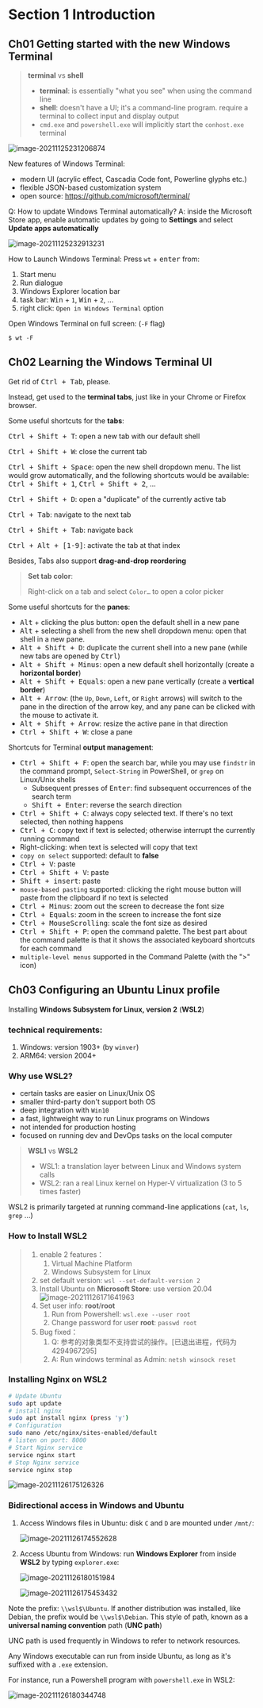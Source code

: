 # Section 1 Introduction

## Ch01 Getting started with the new Windows Terminal

> **terminal** vs **shell**
>
> - **terminal**: is essentially "what you see" when using the command line
> - **shell**: doesn't have a UI; it's a command-line program. require a terminal to collect input and display output
> - `cmd.exe` and `powershell.exe` will implicitly start the `conhost.exe` terminal

![image-20211125231206874](./imgs\s1\s1c1-1.png)



New features of Windows Terminal:

- modern UI (acrylic effect, Cascadia Code font, Powerline glyphs etc.)
- flexible JSON-based customization system
- open source: https://github.com/microsoft/terminal/



Q: How to update Windows Terminal automatically?
A: inside the Microsoft Store app, enable automatic updates by going to **Settings** and select **Update apps automatically**

![image-20211125232913231](./imgs/s1/s1c1-2.png)





How to Launch Windows Terminal: Press `wt` + <kbd>enter</kbd> from:

1. Start menu
2. Run dialogue
3. Windows Explorer location bar
4. task bar: <kbd>Win</kbd> + `1`, <kbd>Win</kbd> + `2`, ...
5. right click: `Open in Windows Terminal` option



Open Windows Terminal on full screen: (`-F` flag)

```shell
$ wt -F
```





## Ch02 Learning the Windows Terminal UI

Get rid of <kbd>Ctrl + Tab</kbd>, please. 

Instead, get used to the **terminal tabs**, just like in your Chrome or Firefox browser.



Some useful shortcuts for the **tabs**:

<kbd>Ctrl + Shift + T</kbd>: open a new tab with our default shell

<kbd>Ctrl + Shift + W</kbd>: close the current tab

<kbd>Ctrl + Shift + Space</kbd>: open the new shell dropdown menu. The list would grow automatically, and the following shortcuts would be available: <kbd>Ctrl + Shift + 1</kbd>, <kbd>Ctrl + Shift + 2</kbd>, ...

<kbd>Ctrl + Shift + D</kbd>: open a "duplicate" of the currently active tab

<kbd>Ctrl + Tab</kbd>: navigate to the next tab

<kbd>Ctrl + Shift + Tab</kbd>: navigate back

<kbd>Ctrl + Alt + [1-9]</kbd>: activate the tab at that index

Besides, Tabs also support **drag-and-drop reordering**



> **Set tab color**: 
>
> Right-click on a tab and select `Color…` to open a color picker



Some useful shortcuts for the **panes**:

- <kbd>Alt</kbd> + clicking the plus button: open the default shell in a new pane
- <kbd>Alt</kbd> + selecting a shell from the new shell dropdown menu: open that shell in a new pane.
- <kbd>Alt + Shift + D</kbd>: duplicate the current shell into a new pane (while new tabs are opened by <kbd>Ctrl</kbd>)
- <kbd>Alt + Shift + Minus</kbd>: open a new default shell horizontally (create a **horizontal border**)
- <kbd>Alt + Shift + Equals</kbd>: open a new pane vertically (create a **vertical border**)
- <kbd>Alt + Arrow</kbd>: (the `Up`, `Down`, `Left`, or `Right` arrows) will switch to the pane in the direction of the arrow key, and any pane can be clicked with the mouse to activate it.
- <kbd>Alt + Shift + Arrow</kbd>: resize the active pane in that direction
- <kbd>Ctrl + Shift + W</kbd>: close a pane





Shortcuts for Terminal **output management**:

- <kbd>Ctrl + Shift + F</kbd>: open the search bar, while you may use `findstr` in the command prompt, `Select-String` in PowerShell, or `grep` on Linux/Unix shells
  - Subsequent presses of <kbd>Enter</kbd>: find subsequent occurrences of the search term
  - <kbd>Shift + Enter</kbd>: reverse the search direction
- <kbd>Ctrl + Shift + C</kbd>: always copy selected text. If there's no text selected, then nothing happens
- <kbd>Ctrl + C</kbd>: copy text if text is selected; otherwise interrupt the currently running command
- Right-clicking: when text is selected will copy that text
- `copy on select`  supported: default to **false**
- <kbd>Ctrl + V</kbd>: paste
- <kbd>Ctrl + Shift + V</kbd>: paste
- <kbd>Shift + insert</kbd>: paste
- `mouse-based pasting` supported: clicking the right mouse button will paste from the clipboard if no text is selected
- <kbd>Ctrl + Minus</kbd>: zoom out the screen to decrease the font size
- <kbd>Ctrl + Equals</kbd>: zoom in the screen to increase the font size
- <kbd>Ctrl + MouseScrolling</kbd>: scale the font size as desired
- <kbd>Ctrl + Shift + P</kbd>: open the command palette. The best part about the command palette is that it shows the associated keyboard shortcuts for each command
- `multiple-level menus` supported in the Command Palette (with the ">" icon)





## Ch03 Configuring an Ubuntu Linux profile



Installing **Windows Subsystem for Linux, version 2** (**WSL2**)

### technical requirements: 

1. Windows: version 1903+ (by `winver`)
2. ARM64: version 2004+



### Why use WSL2?

- certain tasks are easier on Linux/Unix OS
- smaller third-party don't support both OS
- deep integration with `Win10`
- a fast, lightweight way to run Linux programs on Windows
- not intended for production hosting
- focused on running dev and DevOps tasks on the local computer



> **WSL1** vs **WSL2**
>
> - WSL1: a translation layer between Linux and Windows system calls
> - WSL2: ran a real Linux kernel on Hyper-V virtualization (3 to 5 times faster)



WSL2 is primarily targeted at running command-line applications (`cat`, `ls`, `grep` ...)





### How to Install WSL2

> 1. enable 2 features：
>    1. Virtual Machine Platform
>    2. Windows Subsystem for Linux
> 2. set default version: `wsl --set-default-version 2`
> 3. Install Ubuntu on **Microsoft Store**: use version 20.04
>    ![image-20211126171641963](./imgs/s1/s1c3-wsl2-ubuntu.png)
> 4. Set user info: **root**/**root** 
>    1. Run from Powershell: `wsl.exe --user root`
>    2. Change password for user **root**: `passwd root` 
> 5. Bug fixed：
>    1. Q: 参考的对象类型不支持尝试的操作。[已退出进程，代码为 4294967295]
>    2. A: Run windows terminal as Admin: `netsh winsock reset`



### Installing Nginx on WSL2

```bash
# Update Ubuntu
sudo apt update
# install nginx
sudo apt install nginx (press 'y')
# Configuration
sudo nano /etc/nginx/sites-enabled/default
# listen on port: 8000
# Start Nginx service
service nginx start
# Stop Nginx service
service nginx stop
```

![image-20211126175126326](./imgs/s1/s1c3-startNginx.png)



### Bidirectional access in Windows and Ubuntu

1. Access Windows files in Ubuntu: disk `C` and `D` are mounted under `/mnt/`:

   ![image-20211126174552628](./imgs/s1/s1c3-ls-mnt.png)

2. Access Ubuntu from Windows: run **Windows Explorer** from inside **WSL2** by typing `explorer.exe`:

   ![image-20211126180151984](./imgs/s1/s1c3-accessWindowsFromLinux0.png)

   ![image-20211126175453432](./imgs/s1/s1c3-accessWindowsFromLinux.png)

Note the prefix: `\\wsl$\Ubuntu`. If another distribution was installed, like Debian, the prefix would be `\\wsl$\Debian`. This style of path, known as a **universal naming convention** path (**UNC path**)

UNC path is used frequently in Windows to refer to network resources.

Any Windows executable can run from inside Ubuntu, as long as it's suffixed with a `.exe` extension.

For instance, run a Powershell program with `powershell.exe` in WSL2:

![image-20211126180344748](./imgs/s1/s1c3-runPowershellFromWSL2.png)
